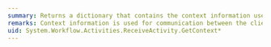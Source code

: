 ```yaml
---
summary: Returns a dictionary that contains the context information used for communication between a client and the workflow service.
remarks: Context information is used for communication between the client and the service it is communicating with and includes such things as identification for correlation.
uid: System.Workflow.Activities.ReceiveActivity.GetContext*
---
```

